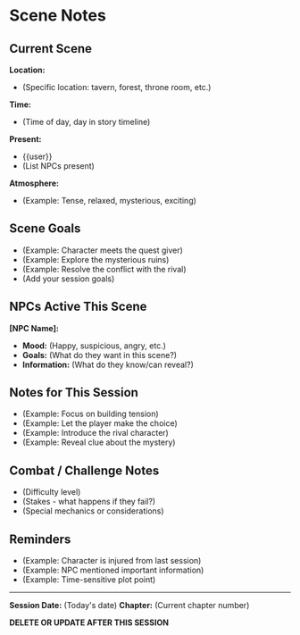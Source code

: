 # Scene Notes

<!-- TEMPORARY NOTES for the current session/scene -->
<!-- Delete or update after each session -->

## Current Scene

**Location:**
<!-- Where is this scene taking place? -->
- (Specific location: tavern, forest, throne room, etc.)

**Time:**
<!-- When is this happening? -->
- (Time of day, day in story timeline)

**Present:**
<!-- Who is in this scene? -->
- {{user}}
- (List NPCs present)

**Atmosphere:**
<!-- What's the mood/feeling of this scene? -->
- (Example: Tense, relaxed, mysterious, exciting)

## Scene Goals

<!-- What do you want to accomplish this session? -->
- (Example: Character meets the quest giver)
- (Example: Explore the mysterious ruins)
- (Example: Resolve the conflict with the rival)
- (Add your session goals)

## NPCs Active This Scene

<!-- Key NPCs in this scene and what they want -->

**[NPC Name]:**
- **Mood:** (Happy, suspicious, angry, etc.)
- **Goals:** (What do they want in this scene?)
- **Information:** (What do they know/can reveal?)

## Notes for This Session

<!-- Specific guidance for Claude during this session -->
- (Example: Focus on building tension)
- (Example: Let the player make the choice)
- (Example: Introduce the rival character)
- (Example: Reveal clue about the mystery)

## Combat / Challenge Notes
<!-- If there's a specific challenge or combat -->
- (Difficulty level)
- (Stakes - what happens if they fail?)
- (Special mechanics or considerations)

## Reminders
<!-- Things to remember for this session -->
- (Example: Character is injured from last session)
- (Example: NPC mentioned important information)
- (Example: Time-sensitive plot point)

---

**Session Date:** (Today's date)
**Chapter:** (Current chapter number)

**DELETE OR UPDATE AFTER THIS SESSION**
